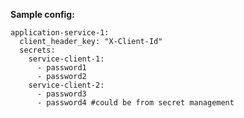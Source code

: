 
**Sample config:**

    application-service-1:
      client_header_key: "X-Client-Id"
      secrets:
        service-client-1:
          - password1
          - password2
        service-client-2:
          - password3
          - password4 #could be from secret management
